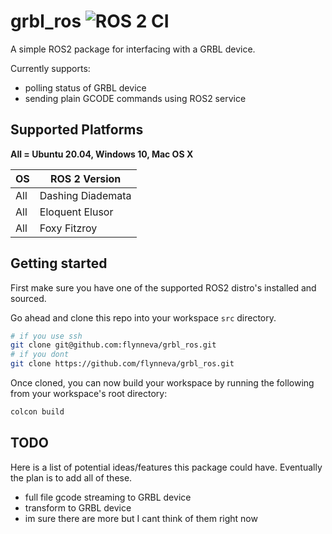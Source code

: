 # grbl_ros ![ROS 2 CI](https://github.com/flynneva/grbl_ros/workflows/ROS%202%20CI/badge.svg)

A simple ROS2 package for interfacing with a GRBL device.

Currently supports:
- polling status of GRBL device
- sending plain GCODE commands using ROS2 service

## Supported Platforms
**All = Ubuntu 20.04, Windows 10, Mac OS X**

OS           | ROS 2 Version | 
------------ | ------------- | 
All | Dashing Diademata | 
All | Eloquent Elusor | 
All | Foxy Fitzroy | 

## Getting started

First make sure you have one of the supported ROS2 distro's installed and sourced.

Go ahead and clone this repo into your workspace `src` directory.
```bash
# if you use ssh
git clone git@github.com:flynneva/grbl_ros.git
# if you dont
git clone https://github.com/flynneva/grbl_ros.git
```

Once cloned, you can now build your workspace by running the following from your workspace's root directory:
```bash
colcon build
```

## TODO
Here is a list of potential ideas/features this package could have. Eventually the plan is to add all of these.
- full file gcode streaming to GRBL device
- transform to GRBL device
- im sure there are more but I cant think of them right now

